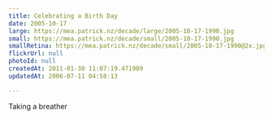 ```yaml
---
title: Celebrating a Birth Day
date: 2005-10-17
large: https://mea.patrick.nz/decade/large/2005-10-17-1990.jpg
small: https://mea.patrick.nz/decade/small/2005-10-17-1990.jpg
smallRetina: https://mea.patrick.nz/decade/small/2005-10-17-1990@2x.jpg
flickrUrl: null
photoId: null
createdAt: 2011-01-30 11:07:19.471909
updatedAt: 2006-07-11 04:58:13

---
```

Taking a breather
